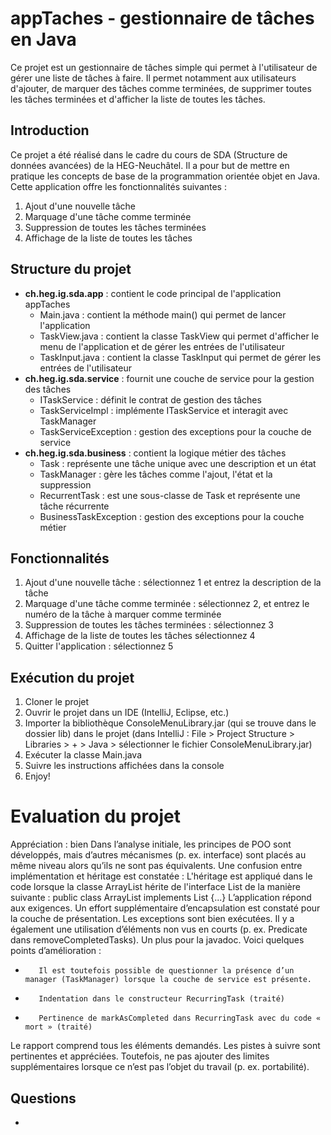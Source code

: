 # appTaches - gestionnaire de tâches en Java

Ce projet est un gestionnaire de tâches simple qui permet à l'utilisateur de gérer une liste de tâches à faire. Il permet notamment aux utilisateurs d'ajouter, de marquer des tâches comme terminées, de supprimer toutes les tâches terminées et d'afficher la liste de toutes les tâches.

## Introduction
Ce projet a été réalisé dans le cadre du cours de SDA (Structure de données avancées) de la HEG-Neuchâtel. Il a pour but de mettre en pratique les concepts de base de la programmation orientée objet en Java. Cette application offre les fonctionnalités suivantes : 
1. Ajout d'une nouvelle tâche
2. Marquage d'une tâche comme terminée
3. Suppression de toutes les tâches terminées
4. Affichage de la liste de toutes les tâches

## Structure du projet
- **ch.heg.ig.sda.app** : contient le code principal de l'application appTaches
  - Main.java : contient la méthode main() qui permet de lancer l'application
  - TaskView.java : contient la classe TaskView qui permet d'afficher le menu de l'application et de gérer les entrées de l'utilisateur
  - TaskInput.java : contient la classe TaskInput qui permet de gérer les entrées de l'utilisateur 
- **ch.heg.ig.sda.service** : fournit une couche de service pour la gestion des tâches
  - ITaskService : définit le contrat de gestion des tâches
  - TaskServiceImpl : implémente ITaskService et interagit avec TaskManager
  - TaskServiceException : gestion des exceptions pour la couche de service
- **ch.heg.ig.sda.business**  : contient la logique métier des tâches
  - Task : représente une tâche unique avec une description et un état
  - TaskManager : gère les tâches comme l'ajout, l'état et la suppression
  - RecurrentTask : est une sous-classe de Task et représente une tâche récurrente
  - BusinessTaskException : gestion des exceptions pour la couche métier

## Fonctionnalités
1. Ajout d'une nouvelle tâche : sélectionnez 1 et entrez la description de la tâche
2. Marquage d'une tâche comme terminée : sélectionnez 2, et entrez le numéro de la tâche à marquer comme terminée
3. Suppression de toutes les tâches terminées : sélectionnez 3
4. Affichage de la liste de toutes les tâches sélectionnez 4
5. Quitter l'application : sélectionnez 5

## Exécution du projet
1. Cloner le projet
2. Ouvrir le projet dans un IDE (IntelliJ, Eclipse, etc.)
3. Importer la bibliothèque ConsoleMenuLibrary.jar (qui se trouve dans le dossier lib) dans le projet (dans IntelliJ : File > Project Structure > Libraries > + > Java > sélectionner le fichier ConsoleMenuLibrary.jar)
4. Exécuter la classe Main.java
5. Suivre les instructions affichées dans la console
6. Enjoy!
   
# Evaluation du projet 
Appréciation : bien
Dans l’analyse initiale, les principes de POO sont développés, mais d’autres mécanismes (p. ex. interface) sont placés au même niveau alors qu’ils ne sont pas équivalents. Une confusion entre implémentation et héritage est constatée : L'héritage est appliqué dans le code lorsque la classe ArrayList hérite de l'interface List de la manière suivante : public class ArrayList implements List {...}
L’application répond aux exigences. Un effort supplémentaire d’encapsulation est constaté pour la couche de présentation. Les exceptions sont bien exécutées. Il y a également une utilisation d’éléments non vus en courts (p. ex. Predicate dans removeCompletedTasks). Un plus pour la javadoc. Voici quelques points d’amélioration :
-        Il est toutefois possible de questionner la présence d’un manager (TaskManager) lorsque la couche de service est présente.
-        Indentation dans le constructeur RecurringTask (traité)
-        Pertinence de markAsCompleted dans RecurringTask avec du code « mort » (traité)
Le rapport comprend tous les éléments demandés. Les pistes à suivre sont pertinentes et appréciées. Toutefois, ne pas ajouter des limites supplémentaires lorsque ce n’est pas l’objet du travail (p. ex. portabilité).

## Questions
- 
